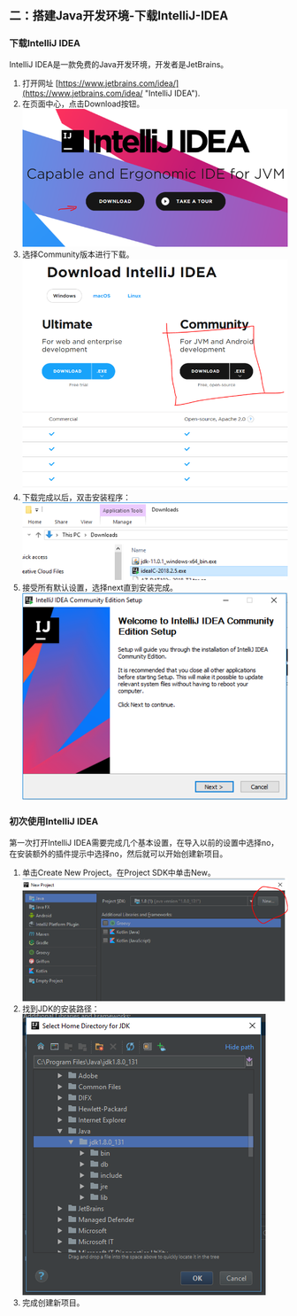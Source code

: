 ## 二：搭建Java开发环境-下载IntelliJ-IDEA

### 下载IntelliJ IDEA
IntelliJ IDEA是一款免费的Java开发环境，开发者是JetBrains。
1. 打开网址 [https://www.jetbrains.com/idea/](https://www.jetbrains.com/idea/ "IntelliJ IDEA").
2. 在页面中心，点击Download按钮。  
![单击Download按钮](static/5761673-e6ac3187e15ba11e.png)
3. 选择Community版本进行下载。  
![下载Community版本](static/5761673-7677694af87f4c50.png)
4. 下载完成以后，双击安装程序：  
![双击安装包可执行程序exe](static/5761673-348a2fff3a0aa255.png)
5. 接受所有默认设置，选择next直到安装完成。  
![安装IntelliJ IDEA](static/5761673-61c27131e95cb67a.png)
### 初次使用IntelliJ IDEA  
第一次打开IntelliJ IDEA需要完成几个基本设置，在导入以前的设置中选择no， 在安装额外的插件提示中选择no，然后就可以开始创建新项目。
1. 单击Create New Project。在Project SDK中单击New。  
![选择JDK](static/5761673-f4801afbbfaec5cb.png)
2. 找到JDK的安装路径：  
![浏览到JDK的安装路径](static/5761673-f76e495a7f2fa4cd.png)
3. 完成创建新项目。
